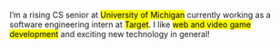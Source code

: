 I’m a rising CS senior at <mark>University of Michigan</mark> currently working as a software engineering intern at <mark>Target</mark>.
I like <mark>web and video game development</mark> and exciting new technology in general!
